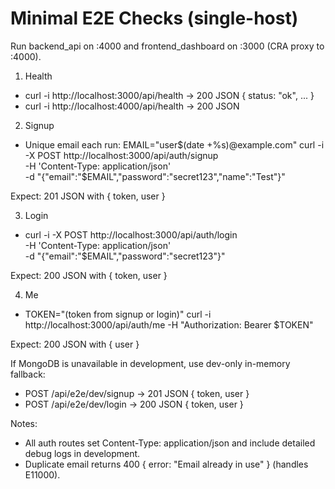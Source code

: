 # Minimal E2E Checks (single-host)

Run backend_api on :4000 and frontend_dashboard on :3000 (CRA proxy to :4000).

1) Health
- curl -i http://localhost:3000/api/health → 200 JSON { status: "ok", ... }
- curl -i http://localhost:4000/api/health → 200 JSON

2) Signup
- Unique email each run:
  EMAIL="user$(date +%s)@example.com"
  curl -i -X POST http://localhost:3000/api/auth/signup \
    -H 'Content-Type: application/json' \
    -d "{\"email\":\"$EMAIL\",\"password\":\"secret123\",\"name\":\"Test\"}"

Expect: 201 JSON with { token, user }

3) Login
- curl -i -X POST http://localhost:3000/api/auth/login \
    -H 'Content-Type: application/json' \
    -d "{\"email\":\"$EMAIL\",\"password\":\"secret123\"}"

Expect: 200 JSON with { token, user }

4) Me
- TOKEN="(token from signup or login)"
  curl -i http://localhost:3000/api/auth/me -H "Authorization: Bearer $TOKEN"

Expect: 200 JSON with { user }

If MongoDB is unavailable in development, use dev-only in-memory fallback:
- POST /api/e2e/dev/signup → 201 JSON { token, user }
- POST /api/e2e/dev/login → 200 JSON { token, user }

Notes:
- All auth routes set Content-Type: application/json and include detailed debug logs in development.
- Duplicate email returns 400 { error: "Email already in use" } (handles E11000).
